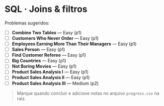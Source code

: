 # SQL · Joins & filtros

Problemas sugeridos:

- [ ] **Combine Two Tables** — Easy (p1)
- [ ] **Customers Who Never Order** — Easy (p1)
- [ ] **Employees Earning More Than Their Managers** — Easy (p1)
- [ ] **Sales Person** — Easy (p1)
- [ ] **Find Customer Referee** — Easy (p1)
- [ ] **Big Countries** — Easy (p1)
- [ ] **Not Boring Movies** — Easy (p1)
- [ ] **Product Sales Analysis I** — Easy (p1)
- [ ] **Product Sales Analysis II** — Easy (p1)
- [ ] **Product Sales Analysis III** — Medium (p2)

> Marque quando concluir e adicione notas no arquivo `progress.csv` na raiz.
